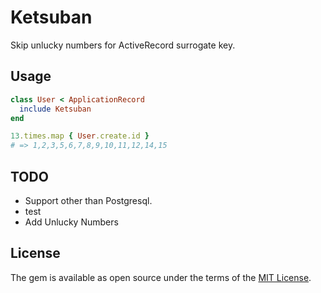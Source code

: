 # Ketsuban

Skip unlucky numbers for ActiveRecord surrogate key.

## Usage

```ruby
class User < ApplicationRecord
  include Ketsuban
end
```

```ruby
13.times.map { User.create.id }
# => 1,2,3,5,6,7,8,9,10,11,12,14,15
```

## TODO

- Support other than Postgresql.
- test
- Add Unlucky Numbers

## License

The gem is available as open source under the terms of the [MIT License](https://opensource.org/licenses/MIT).
